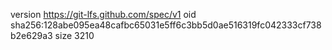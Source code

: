 version https://git-lfs.github.com/spec/v1
oid sha256:128abe095ea48cafbc65031e5ff6c3bb5d0ae516319fc042333cf738b2e629a3
size 3210
